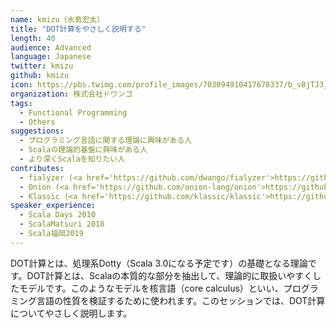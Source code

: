 ```yaml
---
name: kmizu（水島宏太）
title: "DOT計算をやさしく説明する"
length: 40
audience: Advanced
language: Japanese
twitter: kmizu
github: kmizu
icon: https://pbs.twimg.com/profile_images/703094910417678337/b_v8jTJ3_400x400.jpg
organization: 株式会社ドワンゴ
tags:
  - Functional Programming
  - Others
suggestions:
  - プログラミング言語に関する理論に興味がある人
  - Scalaの理論的基盤に興味がある人
  - より深くScalaを知りたい人
contributes:
  - fialyzer (<a href='https://github.com/dwango/fialyzer'>https://github.com/dwango/fialyzer</a>)
  - Onion (<a href='https://github.com/onion-lang/onion'>https://github.com/onion-lang/onion</a>)
  - Klassic (<a href='https://github.com/klassic/klassic'>https://github.com/klassic/klassic</a>)
speaker_experience:
  - Scala Days 2010
  - ScalaMatsuri 2018
  - Scala福岡2019
---
```

DOT計算とは、処理系Dotty（Scala 3.0になる予定です）の基礎となる理論です。DOT計算とは、Scalaの本質的な部分を抽出して、理論的に取扱いやすくしたモデルです。このようなモデルを核言語（core calculus）といい、プログラミング言語の性質を検証するために使われます。このセッションでは、DOT計算についてやさしく説明します。
